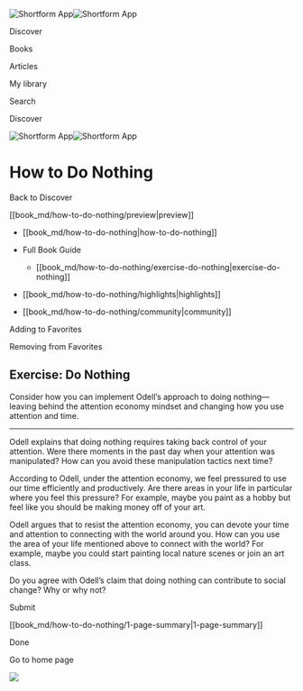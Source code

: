 ![Shortform App](/img/logo.36a2399e.svg)![Shortform App](/img/logo-dark.70c1b072.svg)

Discover

Books

Articles

My library

Search

Discover

![Shortform App](/img/logo.36a2399e.svg)![Shortform App](/img/logo-dark.70c1b072.svg)

# How to Do Nothing

Back to Discover

[[book_md/how-to-do-nothing/preview|preview]]

  * [[book_md/how-to-do-nothing|how-to-do-nothing]]
  * Full Book Guide

    * [[book_md/how-to-do-nothing/exercise-do-nothing|exercise-do-nothing]]
  * [[book_md/how-to-do-nothing/highlights|highlights]]
  * [[book_md/how-to-do-nothing/community|community]]



Adding to Favorites 

Removing from Favorites 

## Exercise: Do Nothing

Consider how you can implement Odell’s approach to doing nothing—leaving behind the attention economy mindset and changing how you use attention and time.

* * *

Odell explains that doing nothing requires taking back control of your attention. Were there moments in the past day when your attention was manipulated? How can you avoid these manipulation tactics next time?

According to Odell, under the attention economy, we feel pressured to use our time efficiently and productively. Are there areas in your life in particular where you feel this pressure? For example, maybe you paint as a hobby but feel like you should be making money off of your art.

Odell argues that to resist the attention economy, you can devote your time and attention to connecting with the world around you. How can you use the area of your life mentioned above to connect with the world? For example, maybe you could start painting local nature scenes or join an art class.

Do you agree with Odell’s claim that doing nothing can contribute to social change? Why or why not?

Submit 

[[book_md/how-to-do-nothing/1-page-summary|1-page-summary]]

Done

Go to home page 

![](https://bat.bing.com/action/0?ti=56018282&Ver=2&mid=77f68974-f164-42ff-89e2-50f7808bece8&sid=49fff5b0636c11eeb9c611038afc8668&vid=4a005010636c11ee80c703d4c4a7acd5&vids=0&msclkid=N&pi=0&lg=en-US&sw=800&sh=600&sc=24&nwd=1&tl=Shortform%20%7C%20How%20to%20Do%20Nothing&p=https%3A%2F%2Fwww.shortform.com%2Fapp%2Fbook%2Fhow-to-do-nothing%2Fexercise-do-nothing&r=&lt=399&evt=pageLoad&sv=1&rn=212353)
